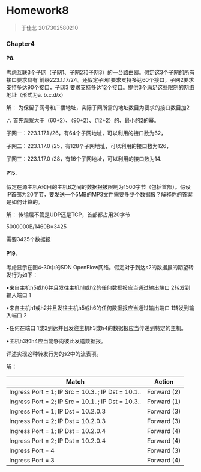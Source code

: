 # Homework8

> 于佳艺  2017302580210

### Chapter4

#### P8.

考虑互联3个子网（子网1、子网2和子网3）的一台路由器。假定这3个子网的所有接口要求具有 前缀223.1.17/24。还假定子网1要求支持多达60个接口，子网2要求支持多达90个接口，子网3 要求支持多达12个接口。提供3个满足这些限制的网络地址（形式为a. b.c.d/x）

解： 为保留子网号和广播地址，实际子网所需的地址数目为要求的接口数目加2

∴ 首先观察大于（60+2）、（90+2）、（12+2）的、最小的2的幂。

子网一：223.1.17.1 /26，有64个子网地址，可以利用的接口数为62，

子网二：223.1.17.0 /25，有128个子网地址，可以利用的接口数为126，

子网三：223.1.17.0 /28，有16个子网地址，可以利用的接口数为14.

#### P15.

假定在源主机A和目的主机B之间的数据报被限制为1500字节（包括首部）。假设IP首部为20字节，要发送一个5MB的MP3文件需要多少个数据报？解释你的答案是如何计算的。 

解： 传输层不管是UDP还是TCP，首部都占用20字节 

5000000B/1460B=3425 

需要3425个数据报

#### P19.

考虑显示在图4-30中的SDN OpenFlow网络。假定对于到达s2的数据报的期望转发行为如下：

•来自主机h5或h6并且发往主机h1或h2的任何数据报应当通过输出端口 2转发到输入端口 1

•来自主机h1或h2并且发往主机h5或h6的任何数据报应当通过输出端口 1转发到输入端口 2

•任何在端口 1或2到达并且发往主机h3或h4的数据报应当传递到特定的主机。

•主机h3和h4应当能够向彼此发送数据报。 

详述实现这种转发行为的s2中的流表项。 

解：

| Match                                                  | Action      |
| ------------------------------------------------------ | ----------- |
| Ingress Port = 1; IP Src = 10.3.*.*; IP Dst = 10.1.*.* | Forward (2) |
| Ingress Port = 2; IP Src = 10.1.*.*; IP Dst = 10.3.*.* | Forward (1) |
| Ingress Port = 1; IP Dst = 10.2.0.3                    | Forward (3) |
| Ingress Port = 2; IP Dst = 10.2.0.3                    | Forward (3) |
| Ingress Port = 1; IP Dst = 10.2.0.4                    | Forward (4) |
| Ingress Port = 2; IP Dst = 10.2.0.4                    | Forward (4) |
| Ingress Port = 4                                       | Forward (3) |
| Ingress Port = 3                                       | Forward (4) |